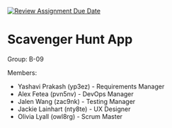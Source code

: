[![Review Assignment Due Date](https://classroom.github.com/assets/deadline-readme-button-24ddc0f5d75046c5622901739e7c5dd533143b0c8e959d652212380cedb1ea36.svg)](https://classroom.github.com/a/xHnRfY9D)
# Scavenger Hunt App

Group: B-09

Members:
- Yashavi Prakash (yp3ez) - Requirements Manager
- Alex Fetea (pvn5nv) - DevOps Manager
- Jalen Wang (zac9nk) - Testing Manager 
- Jackie Lainhart (nty8te) - UX Designer
- Olivia Lyall (owl8rg) - Scrum Master


